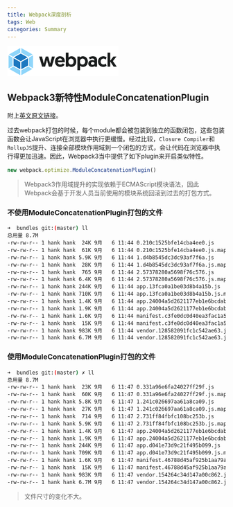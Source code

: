 ```yaml
---
title: Webpack深度剖析
tags: Web
categories: Summary
---
```


![](webpack/logo.png)

## Webpack3新特性ModuleConcatenationPlugin

附上[英文原文链接](https://webpack.js.org/plugins/module-concatenation-plugin/)。

过去webpack打包的时候，每个module都会被包装到独立的函数闭包，这些包装函数会让JavaScript在浏览器中执行更缓慢。经过比较，`Closure Compiler`和`RollupJS`提升、连接全部模块作用域到一个闭包的方式，会让代码在浏览器中执行得更加迅速。因此，Webpack3当中提供了如下plugin来开启类似特性。

```javascript
new webpack.optimize.ModuleConcatenationPlugin()
```

> Webpack3作用域提升的实现依赖于ECMAScript模块语法，因此Webpack会基于开发人员当前使用的模块系统回滚到过去的打包方式。

<!-- more -->

### 不使用ModuleConcatenationPlugin打包的文件

```bash
➜  bundles git:(master) ll
总用量 8.7M
-rw-rw-r-- 1 hank hank  24K 9月   6 11:44 0.210c1525bfe14cba4ee0.js
-rw-rw-r-- 1 hank hank  61K 9月   6 11:44 0.210c1525bfe14cba4ee0.js.map
-rw-rw-r-- 1 hank hank 5.9K 9月   6 11:44 1.d4b8545dc3dc93af7f6a.js
-rw-rw-r-- 1 hank hank  28K 9月   6 11:44 1.d4b8545dc3dc93af7f6a.js.map
-rw-rw-r-- 1 hank hank  765 9月   6 11:44 2.57378280a5698f76c576.js
-rw-rw-r-- 1 hank hank 6.4K 9月   6 11:44 2.57378280a5698f76c576.js.map
-rw-rw-r-- 1 hank hank 244K 9月   6 11:44 app.13fca0a1be03d8b4a15b.js
-rw-rw-r-- 1 hank hank 710K 9月   6 11:44 app.13fca0a1be03d8b4a15b.js.map
-rw-rw-r-- 1 hank hank 1.4K 9月   6 11:44 app.24004a5d2621177eb1e6bcdabc919636.css
-rw-rw-r-- 1 hank hank 1.9K 9月   6 11:44 app.24004a5d2621177eb1e6bcdabc919636.css.map
-rw-rw-r-- 1 hank hank 1.6K 9月   6 11:44 manifest.c3fe0dc0d40ea3fac1a5.js
-rw-rw-r-- 1 hank hank  15K 9月   6 11:44 manifest.c3fe0dc0d40ea3fac1a5.js.map
-rw-rw-r-- 1 hank hank 983K 9月   6 11:44 vendor.128582091fc1c542ae63.js
-rw-rw-r-- 1 hank hank 6.7M 9月   6 11:44 vendor.128582091fc1c542ae63.js.map
```

### 使用ModuleConcatenationPlugin打包的文件

```bash
➜  bundles git:(master) ✗ ll
总用量 8.7M
-rw-rw-r-- 1 hank hank  23K 9月   6 11:47 0.331a96e6fa24027ff29f.js
-rw-rw-r-- 1 hank hank  60K 9月   6 11:47 0.331a96e6fa24027ff29f.js.map
-rw-rw-r-- 1 hank hank 5.8K 9月   6 11:47 1.241c026697aa61a8ca09.js
-rw-rw-r-- 1 hank hank  27K 9月   6 11:47 1.241c026697aa61a8ca09.js.map
-rw-rw-r-- 1 hank hank  714 9月   6 11:47 2.731ff84fbfc108bc253b.js
-rw-rw-r-- 1 hank hank 5.9K 9月   6 11:47 2.731ff84fbfc108bc253b.js.map
-rw-rw-r-- 1 hank hank 1.4K 9月   6 11:47 app.24004a5d2621177eb1e6bcdabc919636.css
-rw-rw-r-- 1 hank hank 1.9K 9月   6 11:47 app.24004a5d2621177eb1e6bcdabc919636.css.map
-rw-rw-r-- 1 hank hank 244K 9月   6 11:47 app.d041e73d9c21f495b099.js
-rw-rw-r-- 1 hank hank 709K 9月   6 11:47 app.d041e73d9c21f495b099.js.map
-rw-rw-r-- 1 hank hank 1.6K 9月   6 11:47 manifest.46788d45af925b1aa79a.js
-rw-rw-r-- 1 hank hank  15K 9月   6 11:47 manifest.46788d45af925b1aa79a.js.map
-rw-rw-r-- 1 hank hank 983K 9月   6 11:47 vendor.154264c34d147a00c862.js
-rw-rw-r-- 1 hank hank 6.7M 9月   6 11:47 vendor.154264c34d147a00c862.js.map
```

> 文件尺寸的变化不大。


